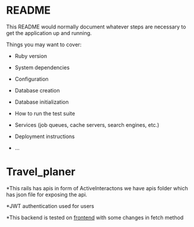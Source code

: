 # README

This README would normally document whatever steps are necessary to get the
application up and running.

Things you may want to cover:

* Ruby version

* System dependencies

* Configuration

* Database creation

* Database initialization

* How to run the test suite

* Services (job queues, cache servers, search engines, etc.)

* Deployment instructions

* ...
# Travel_planer

*This rails has apis in form of ActiveInteractons
we have apis folder which has json file for exposing the api.

*JWT authentication used for users

*This backend is tested on [frontend](https://github.com/kim-jenny5/my-travelogue-frontend) with some changes in fetch method


